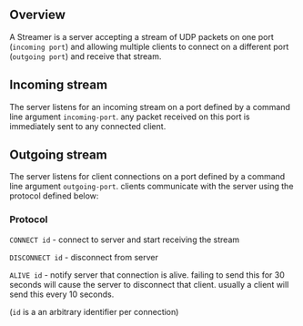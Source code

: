 ## Overview

A Streamer is a server accepting a stream of UDP packets on one port (`incoming port`) and allowing multiple clients to connect on a different port (`outgoing port`) and receive that stream.

## Incoming stream

The server listens for an incoming stream on a port defined by a command line argument `incoming-port`. any packet received on this port is immediately sent to any connected client.

## Outgoing stream

The server listens for client connections on a port defined by a command line argument `outgoing-port`. clients communicate with the server using the protocol defined below:

### Protocol

`CONNECT id` - connect to server and start receiving the stream

`DISCONNECT id` - disconnect from server

`ALIVE id` - notify server that connection is alive. failing to send this for 30 seconds will cause the server to disconnect that client. usually a client will send this every 10 seconds.

(`id` is a an arbitrary identifier per connection)


